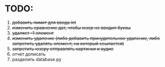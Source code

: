 # TODO:

1. ~~добавить лимит для ввода int~~
2. ~~изменить сравнение дат, чтобы юзер не вводил буквы~~
3. ~~удаляет -1 элемент~~
4. ~~изменить удаление (либо добавить принудительное удаление, либо запретить удалять элемент, на который ссылается)~~
5. ~~запретить юзеру отправлять картинки и аудио~~
6. отчет дописать
7. разделить database.py 